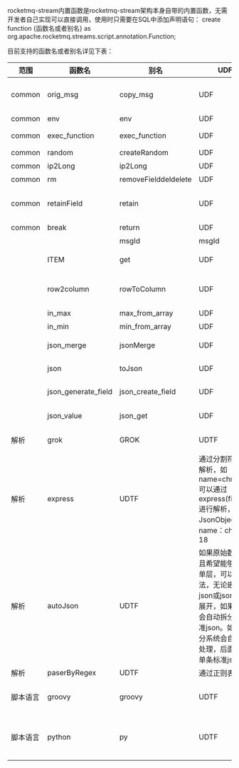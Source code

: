 rocketmq-stream内置函数是rocketmq-stream架构本身自带的内置函数，无需开发者自己实现可以直接调用，使用时只需要在SQL中添加声明语句：
create function {函数名或者别名} as  org.apache.rocketmq.streams.script.annotation.Function;

目前支持的函数名或者别名详见下表：

| 范围     | 函数名                 | 别名                   | UDF/UDTF                                                                                                                        | 含义                                                                                                                                      | 例子                                                                                                                         |
|--------|---------------------|----------------------|---------------------------------------------------------------------------------------------------------------------------------|-----------------------------------------------------------------------------------------------------------------------------------------|----------------------------------------------------------------------------------------------------------------------------|
| common | orig_msg            | copy_msg             | UDF                                                                                                                             | 返回当前消息，返回值是json结构。后面的etl不会影响这个数据应用场景：如在告警时，期望能获取最原始的日志，可以在第一个节点，插入原始消息，到最后告警时取出                                                         | orig_msg() as orig_msg                                                                                                     |
| common | env                 | env                  | UDF                                                                                                                             | 获取属性文件的配置的值                                                                                                                             | env(字段名或常量) as propery                                                                                                     |
| common | exec_function       | exec_function        | UDF                                                                                                                             | 执行一个函数，输入是一个函数字符串或包含函数的字段。                                                                                                              | exec_function('unixtime(regexp_replace(JSON_VALUE(_source, ''$.@timestamp''), ''(.*)T(.*)\.\d{3}Z'', ''$1 $2''))') as test |
| common | random              | createRandom         | UDF                                                                                                                             | 产生一个随机数，输入是随机数的长度，也可以是包含长度的字段名                                                                                                          | random(10) as uuid random(fieldName) as uuid                                                                               |
| common | ip2Long             | ip2Long              | UDF                                                                                                                             | 把ip地址转换成long型，输入是ip常量或包含ip的字段名                                                                                                          | ip2Long('1.1.1.1') as iplong                                                                                               |
| common | rm                  | removeFielddeldelete | UDF                                                                                                                             | 删除一个字段，输入是一个或多个字段名，无返回值                                                                                                                 | rm(a,b,c);                                                                                                                 |
| common | retainField         | retain               | UDF                                                                                                                             | 需要保留的字段，一个日志中可能有很多字段， 但其中只有一部分需要保留存储到下一步的文件中， 这个函数可以设置最后需要保留哪些字段。                                                                       | retain(field1,field2,field3,fieldn)                                                                                        |
| common | break               | return               | UDF                                                                                                                             | 当前消息结束，后面的算子不再执行，使用于过滤场景                                                                                                                | if(isBreak=='true'){break();}                                                                                              |
|        |                     | msgId                | msgId                                                                                                                           | UDF                                                                                                                                     | 给消息加一个uuid，key为_MSG_ID                                                                                                     |                                                              |
|        | ITEM                | get                  | UDF                                                                                                                             | 如果某个字段是list或map，通过这个函数获取元素的值，对于map参数是key的值，对于list，参数是下标                                                                                 | get(mapFieldName,'key')ITEM(listFieldName,1)                                                                               |
|        | row2column          | rowToColumn          | UDF                                                                                                                             | 行转列，输入是一个jsonarray的字段名，里面包含多个jsonobject，还有两个参数，一个是key，一个value。会把jsonarray中的每一个行key，value对应的数据抽取出来，形成一个新的jsonobject                      | row2column(jsonArrayFieldName,keyName,valueName)                                                                           |
|        | in_max              | max_from_array       | UDF                                                                                                                             | 从一个jsonarray找指定字段的最大值                                                                                                                   | max_from_array(jsonArrayFieldName,fieldName)                                                                               |
|        | in_min              | min_from_array       | UDF                                                                                                                             | 从一个jsonarray找指定字段的最小值                                                                                                                   |                                                                                                                            |
|        | json_merge          | jsonMerge            | UDF                                                                                                                             | 适合于嵌套json场景，把子json抽出来，展开到父json中，并删除子json串                                                                                               | json_merge(jsonFieldName) AS newJson                                                                                       |
|        | json                | toJson               | UDF                                                                                                                             | 把某个字段的字符串转化成json对象，转化的对象可以是jsonobject/jsonarray                                                                                         | json(fieldName)                                                                                                            |
|        | json_generate_field | json_create_field    | UDF                                                                                                                             | 抽取一些字段形成json，json的key是字段名，value是字段值。输入参数是一组字段名，可以是多个                                                                                    | json_generate_field(fieldName1,fieldName2,fieldName3,fieldNamen)                                                           |
|        | json_value          | json_get             | UDF                                                                                                                             | 获取json字段的值，如果字段是jsonobject，可以通过$.访问，如果是jsonarray可以通过[]下标访问                                                                              | json_value(jsonFieldName,'$.name')                                                                                         |
| 解析     | grok                | GROK                 | UDTF                                                                                                                            | 通过grok对字段进行解析，解析后的结果可以直接通过字段访问，返回jsonobject                                                                                             | grok(fieldName,grokParserStr)                                                                                              |
| 解析     | express             | UDTF                 | 通过分割符对日志进行解析，如name=chris,age=18 可以通过express(fieldName,',')进行解析，会解析成JsonObject，里面包含name：chris，aege：18                            |                                                                                                                                         |
| 解析     | autoJson            | UDTF                 | 如果原始数据是json，且希望能够自动展开成单层，可以调用这个方法，无论嵌套了几层json或jsonarray都会被展开，如果有jsonarray会自动拆分成一条条标准json。如果是做了拆分系统会自动完成拆分处理，后面的操作当作单条标准json处理即可 | spread_json()                                                                                                                           |
| 解析     | paserByRegex        | UDTF                 | 通过正则表达式拆分                                                                                                                       | paserByRegex(fieldName,regex,keyname1,kename2,keynamen)                                                                                 |
| 脚本语言   | groovy              | groovy               | UDTF                                                                                                                            | 可以写groovy脚本，脚本中默认有一个json的上下文变量_msg，这个变量就是当前数据，可以通过groovy对它读取，设置值。完成后会影响当前数据。这块未经过充分测试，有需要的可以一块共建和测试                                     | groovy('_msg.put("name",\'chris\')')在当前数据，增加了一个name=chris的数据                                                               |
| 脚本语言   | python              | py                   | UDTF                                                                                                                            | 可以写python脚本，脚本中默认有一个json的上下文变量_msg，这个变量就是当前数据，可以通过python对它读取，设置值。完成后会影响当前数据。这块基于jpython实现，应该不能全覆盖标准python语法，谨慎使用这块未经过充分测试，有需要的可以一块共建和测试 | py('_msg.put("name",\'chris\')')在当前数据，增加了一个name=chris的数据                                                                   |
